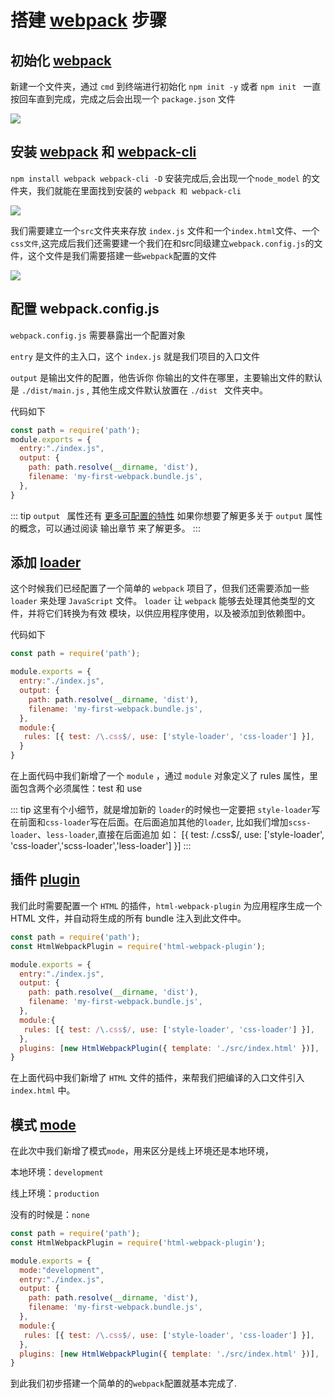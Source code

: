 # 搭建 <a class="cursor-pointer" href="https://www.webpackjs.com/concepts/#entry">webpack</a> 步骤

## 初始化 <a class="cursor-pointer" href="https://www.webpackjs.com/concepts/#entry">webpack</a>

新建一个文件夹，通过 `cmd` 到终端进行初始化 `npm init -y` 或者 `npm init ` 一直按回车直到完成，完成之后会出现一个 `package.json` 文件

<img src="/public/image-webpack/01.png" />

## 安装 <a class="cursor-pointer" href="https://www.webpackjs.com/concepts/#entry">webpack</a> 和 <a class="cursor-pointer" href="https://webpack.docschina.org/api/cli/">webpack-cli</a>

`npm install webpack webpack-cli -D` 安装完成后,会出现一个`node_model` 的文件夹，我们就能在里面找到安装的 `webpack 和 webpack-cli`

<img src="/public/image-webpack/02.png" />

我们需要建立一个`src`文件夹来存放 `index.js` 文件和一个`index.html`文件、一个`css文件`,这完成后我们还需要建一个我们在和src同级建立`webpack.config.js`的文件，这个文件是我们需要搭建一些`webpack`配置的文件

<img src="/public/image-webpack/03.png" />

## 配置 webpack.config.js

`webpack.config.js` 需要暴露出一个配置对象

`entry` 是文件的主入口，这个 `index.js` 就是我们项目的入口文件

`output` 是输出文件的配置，他告诉你 你输出的文件在哪里，主要输出文件的默认是 `./dist/main.js` , 其他生成文件默认放置在 `./dist ` 文件夹中。

<span class="font-700">代码如下</span>

```javascript
const path = require('path');
module.exports = {
  entry:"./index.js",
  output: {
    path: path.resolve(__dirname, 'dist'),
    filename: 'my-first-webpack.bundle.js',
  },
}
```

::: tip
`output ` 属性还有 <a class="cursor-pointer" href="https://www.webpackjs.com/configuration/output/">更多可配置的特性</a> 如果你想要了解更多关于 `output` 属性的概念，可以通过阅读 输出章节 来了解更多。
:::

## 添加 <a class="cursor-pointer" href="https://www.webpackjs.com/concepts/loaders/">loader</a>

这个时候我们已经配置了一个简单的 `webpack` 项目了，但我们还需要添加一些 `loader` 来处理 `JavaScript` 文件。
`loader` 让 `webpack` 能够去处理其他类型的文件，并将它们转换为有效 模块，以供应用程序使用，以及被添加到依赖图中。

<span class="font-700">代码如下</span>

```javascript
const path = require('path');

module.exports = {
  entry:"./index.js",
  output: {
    path: path.resolve(__dirname, 'dist'),
    filename: 'my-first-webpack.bundle.js',
  },
  module:{
   rules: [{ test: /\.css$/, use: ['style-loader', 'css-loader'] }],
  }
}
```

在上面代码中我们新增了一个 `module` ，通过 `module` 对象定义了 rules 属性，里面包含两个必须属性：test 和 use

::: tip
这里有个小细节，就是增加新的 `loader`的时候也一定要把 `style-loader`写在前面和`css-loader`写在后面。在后面追加其他的`loader`,
比如我们增加`scss-loader`、`less-loader`,直接在后面追加 如： [{ test: /\.css$/, use: ['style-loader', 'css-loader','scss-loader','less-loader'] }]
:::

##  插件 <a class="cursor-pointer" href="https://www.webpackjs.com/concepts/#plugins">plugin</a>

我们此时需要配置一个 `HTML` 的插件，`html-webpack-plugin` 为应用程序生成一个 HTML 文件，并自动将生成的所有 bundle 注入到此文件中。

```javascript
const path = require('path');
const HtmlWebpackPlugin = require('html-webpack-plugin');

module.exports = {
  entry:"./index.js",
  output: {
    path: path.resolve(__dirname, 'dist'),
    filename: 'my-first-webpack.bundle.js',
  },
  module:{
   rules: [{ test: /\.css$/, use: ['style-loader', 'css-loader'] }],
  },
  plugins: [new HtmlWebpackPlugin({ template: './src/index.html' })],
}
```

在上面代码中我们新增了 `HTML`  文件的插件，来帮我们把编译的入口文件引入 `index.html` 中。



## 模式 <a class="cursor-pointer" href="https://www.webpackjs.com/concepts/#mode">mode</a>

在此次中我们新增了模式`mode`，用来区分是线上环境还是本地环境，

本地环境：`development`

线上环境：`production`

没有的时候是：`none`

```javascript
const path = require('path');
const HtmlWebpackPlugin = require('html-webpack-plugin');

module.exports = {
  mode:"development",
  entry:"./index.js",
  output: {
    path: path.resolve(__dirname, 'dist'),
    filename: 'my-first-webpack.bundle.js',
  },
  module:{
   rules: [{ test: /\.css$/, use: ['style-loader', 'css-loader'] }],
  },
  plugins: [new HtmlWebpackPlugin({ template: './src/index.html' })],
}
```

到此我们初步搭建一个简单的的`webpack`配置就基本完成了.